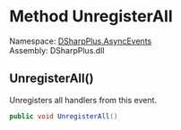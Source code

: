 # Method UnregisterAll

Namespace: [DSharpPlus.AsyncEvents](DSharpPlus.AsyncEvents.md)  
Assembly: DSharpPlus.dll

## <a id="DSharpPlus_AsyncEvents_AsyncEvent_2_UnregisterAll"></a>UnregisterAll\(\)

Unregisters all handlers from this event.

```csharp
public void UnregisterAll()
```

